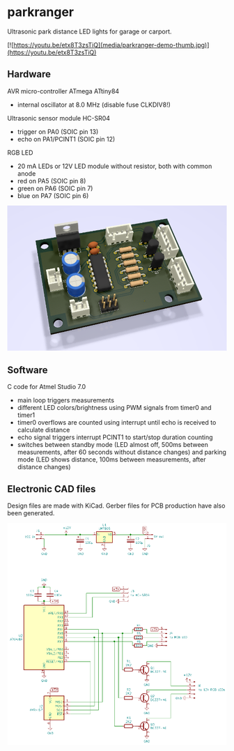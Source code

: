 # parkranger
Ultrasonic park distance LED lights for garage or carport.

[![https://youtu.be/etx8T3zsTiQ](media/parkranger-demo-thumb.jpg)](https://youtu.be/etx8T3zsTiQ)

## Hardware

AVR micro-controller ATmega ATtiny84
 - internal oscillator at 8.0 MHz (disable fuse CLKDIV8!)
 
Ultrasonic sensor module HC-SR04
 - trigger on PA0 (SOIC pin 13)
 - echo on PA1/PCINT1 (SOIC pin 12)

RGB LED
 - 20 mA LEDs or 12V LED module without resistor, both with common anode
 - red on PA5 (SOIC pin 8)
 - green on PA6 (SOIC pin 7)
 - blue on PA7 (SOIC pin 6)

![PCB](media/electronics-pcb-3d.png)

## Software

C code for Atmel Studio 7.0
 - main loop triggers measurements
 - different LED colors/brightness using PWM signals from timer0 and timer1
 - timer0 overflows are counted using interrupt until echo is received to calculate distance
 - echo signal triggers interrupt PCINT1 to start/stop duration counting
 - switches between standby mode (LED almost off, 500ms between measurements, after 60 seconds without distance changes) and parking mode (LED shows distance, 100ms between measurements, after distance changes)

## Electronic CAD files

Design files are made with KiCad. Gerber files for PCB production have also been generated.
 
![Schematic](media/electronics-schematic.png)
